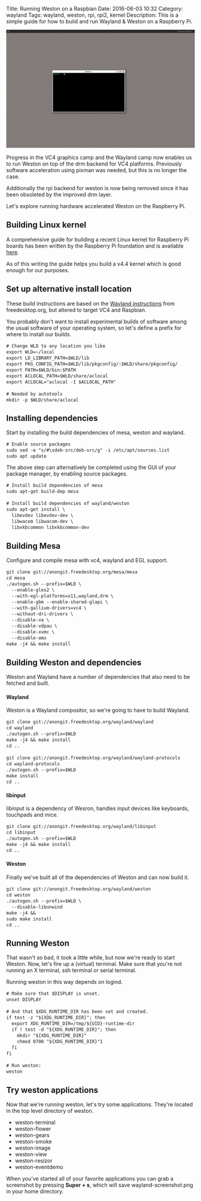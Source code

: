 Title: Running Weston on a Raspbian
Date: 2016-06-03 10:32
Category: wayland
Tags: wayland, weston, rpi, rpi2, kernel
Description: This is a simple guide for how to build and run Wayland & Weston on a Raspberry Pi.

![Alt text](images/2016-06-03_weston.png "Weston running on a RPi2.")

Progress in the VC4 graphics camp and the Wayland camp now enables us to run
Weston on top of the drm backend for VC4 platforms. Previously software acceleration
using pixman was needed, but this is no longer the case.

Additionally the rpi backend for weston is now being removed since it has been
obsoleted by the improved drm layer.

Let's explore running hardware accelerated Weston on the Raspberry Pi.

## Building Linux kernel

A comprehensive guide for building a recent Linux kernel for Raspberry Pi boards has
been written by the Raspberry Pi foundation and is available [here](https://www.raspberrypi.org/documentation/linux/kernel/building.md).

As of this writing the guide helps you build a v4.4 kernel which is good enough for our purposes.


## Set up alternative install location

These build instructions are based on the [Wayland instructions](https://wayland.freedesktop.org/building.html)
from freedesktop.org, but altered to target VC4 and Raspbian.

You probably don't want to install experimental builds of software among the usual
software of your operating system, so let's define a prefix for where to install
our builds.

    # Change WLD to any location you like
    export WLD=~/local
    export LD_LIBRARY_PATH=$WLD/lib
    export PKG_CONFIG_PATH=$WLD/lib/pkgconfig/:$WLD/share/pkgconfig/
    export PATH=$WLD/bin:$PATH
    export ACLOCAL_PATH=$WLD/share/aclocal
    export ACLOCAL="aclocal -I $ACLOCAL_PATH"

    # Needed by autotools
    mkdir -p $WLD/share/aclocal

## Installing dependencies

Start by installing the build dependencies of mesa, weston and wayland.

    # Enable source packages
    sudo sed -e "s/#\sdeb-src/deb-src/g" -i /etc/apt/sources.list
    sudo apt update

The above step can alternatively be completed using the GUI of your
package manager, by enabling source packages.

    # Install build dependencies of mesa
    sudo apt-get build-dep mesa

    # Install build dependencies of wayland/weston
    sudo apt-get install \
      libevdev libevdev-dev \
      libwacom libwacom-dev \
      libxkbcommon libxkbcommon-dev


## Building Mesa

Configure and compile mesa with vc4, wayland and EGL support.

    git clone git://anongit.freedesktop.org/mesa/mesa
    cd mesa
    ./autogen.sh --prefix=$WLD \
      --enable-gles2 \
      --with-egl-platforms=x11,wayland,drm \
      --enable-gbm --enable-shared-glapi \
      --with-gallium-drivers=vc4 \
      --without-dri-drivers \
      --disable-va \
      --disable-vdpau \
      --disable-xvmc \
      --disable-omx
    make -j4 && make install


## Building Weston and dependencies

Weston and Wayland have a number of dependencies that also need to be fetched
and built.

#### Wayland
Weston is a Wayland compositor, so we're going to have to build Wayland.

    git clone git://anongit.freedesktop.org/wayland/wayland
    cd wayland
    ./autogen.sh --prefix=$WLD
    make -j4 && make install
    cd ..

    git clone git://anongit.freedesktop.org/wayland/wayland-protocols
    cd wayland-protocols
    ./autogen.sh --prefix=$WLD
    make install
    cd ..

#### libinput
libinput is a dependency of Wesron, handles input devices like keyboards, touchpads and mice.

    git clone git://anongit.freedesktop.org/wayland/libinput
    cd libinput
    ./autogen.sh --prefix=$WLD
    make -j4 && make install
    cd ..

#### Weston
Finally we've built all of the dependencies of Weston and can now build it.

    git clone git://anongit.freedesktop.org/wayland/weston
    cd weston
    ./autogen.sh --prefix=$WLD \
      --disable-libunwind
    make -j4 &&
    sudo make install
    cd ..


## Running Weston
That wasn't so bad, it took a little while, but now we're ready to start Weston.
Now, let's fire up a (virtual) terminal. Make sure that you're not running an
X terminal, ssh terminal or serial terminal.

Running weston in this way depends on logind.

    # Make sure that $DISPLAY is unset.
    unset DISPLAY

    # And that $XDG_RUNTIME_DIR has been set and created.
    if test -z "${XDG_RUNTIME_DIR}"; then
      export XDG_RUNTIME_DIR=/tmp/${UID}-runtime-dir
      if ! test -d "${XDG_RUNTIME_DIR}"; then
        mkdir "${XDG_RUNTIME_DIR}"
        chmod 0700 "${XDG_RUNTIME_DIR}"1
      fi
    fi

    # Run weston:
    weston

## Try weston applications
Now that we're running weston, let's try some applications.
They're located in the top level directory of weston.

 * weston-terminal
 * weston-flower
 * weston-gears
 * weston-smoke
 * weston-image
 * weston-view
 * weston-resizor
 * weston-eventdemo

When you've started all of your favorite applications you can grab a screenshot 
by pressing **Super + s**, which will save wayland-screenshot.png in your home
directory.

